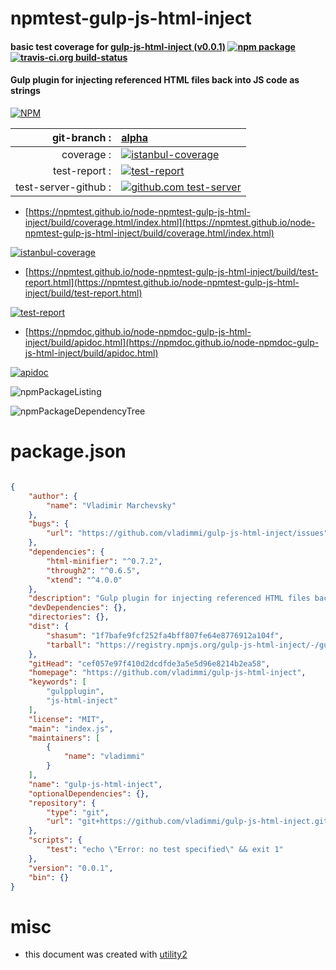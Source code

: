 # npmtest-gulp-js-html-inject

#### basic test coverage for  [gulp-js-html-inject (v0.0.1)](https://github.com/vladimmi/gulp-js-html-inject)  [![npm package](https://img.shields.io/npm/v/npmtest-gulp-js-html-inject.svg?style=flat-square)](https://www.npmjs.org/package/npmtest-gulp-js-html-inject) [![travis-ci.org build-status](https://api.travis-ci.org/npmtest/node-npmtest-gulp-js-html-inject.svg)](https://travis-ci.org/npmtest/node-npmtest-gulp-js-html-inject)

#### Gulp plugin for injecting referenced HTML files back into JS code as strings

[![NPM](https://nodei.co/npm/gulp-js-html-inject.png?downloads=true&downloadRank=true&stars=true)](https://www.npmjs.com/package/gulp-js-html-inject)

| git-branch : | [alpha](https://github.com/npmtest/node-npmtest-gulp-js-html-inject/tree/alpha)|
|--:|:--|
| coverage : | [![istanbul-coverage](https://npmtest.github.io/node-npmtest-gulp-js-html-inject/build/coverage.badge.svg)](https://npmtest.github.io/node-npmtest-gulp-js-html-inject/build/coverage.html/index.html)|
| test-report : | [![test-report](https://npmtest.github.io/node-npmtest-gulp-js-html-inject/build/test-report.badge.svg)](https://npmtest.github.io/node-npmtest-gulp-js-html-inject/build/test-report.html)|
| test-server-github : | [![github.com test-server](https://npmtest.github.io/node-npmtest-gulp-js-html-inject/GitHub-Mark-32px.png)](https://npmtest.github.io/node-npmtest-gulp-js-html-inject/build/app/index.html) | | build-artifacts : | [![build-artifacts](https://npmtest.github.io/node-npmtest-gulp-js-html-inject/glyphicons_144_folder_open.png)](https://github.com/npmtest/node-npmtest-gulp-js-html-inject/tree/gh-pages/build)|

- [https://npmtest.github.io/node-npmtest-gulp-js-html-inject/build/coverage.html/index.html](https://npmtest.github.io/node-npmtest-gulp-js-html-inject/build/coverage.html/index.html)

[![istanbul-coverage](https://npmtest.github.io/node-npmtest-gulp-js-html-inject/build/screenCapture.buildCi.browser.%252Ftmp%252Fbuild%252Fcoverage.lib.html.png)](https://npmtest.github.io/node-npmtest-gulp-js-html-inject/build/coverage.html/index.html)

- [https://npmtest.github.io/node-npmtest-gulp-js-html-inject/build/test-report.html](https://npmtest.github.io/node-npmtest-gulp-js-html-inject/build/test-report.html)

[![test-report](https://npmtest.github.io/node-npmtest-gulp-js-html-inject/build/screenCapture.buildCi.browser.%252Ftmp%252Fbuild%252Ftest-report.html.png)](https://npmtest.github.io/node-npmtest-gulp-js-html-inject/build/test-report.html)

- [https://npmdoc.github.io/node-npmdoc-gulp-js-html-inject/build/apidoc.html](https://npmdoc.github.io/node-npmdoc-gulp-js-html-inject/build/apidoc.html)

[![apidoc](https://npmdoc.github.io/node-npmdoc-gulp-js-html-inject/build/screenCapture.buildCi.browser.%252Ftmp%252Fbuild%252Fapidoc.html.png)](https://npmdoc.github.io/node-npmdoc-gulp-js-html-inject/build/apidoc.html)

![npmPackageListing](https://npmtest.github.io/node-npmtest-gulp-js-html-inject/build/screenCapture.npmPackageListing.svg)

![npmPackageDependencyTree](https://npmtest.github.io/node-npmtest-gulp-js-html-inject/build/screenCapture.npmPackageDependencyTree.svg)



# package.json

```json

{
    "author": {
        "name": "Vladimir Marchevsky"
    },
    "bugs": {
        "url": "https://github.com/vladimmi/gulp-js-html-inject/issues"
    },
    "dependencies": {
        "html-minifier": "^0.7.2",
        "through2": "^0.6.5",
        "xtend": "^4.0.0"
    },
    "description": "Gulp plugin for injecting referenced HTML files back into JS code as strings",
    "devDependencies": {},
    "directories": {},
    "dist": {
        "shasum": "1f7bafe9fcf252fa4bff807fe64e8776912a104f",
        "tarball": "https://registry.npmjs.org/gulp-js-html-inject/-/gulp-js-html-inject-0.0.1.tgz"
    },
    "gitHead": "cef057e97f410d2dcdfde3a5e5d96e8214b2ea58",
    "homepage": "https://github.com/vladimmi/gulp-js-html-inject",
    "keywords": [
        "gulpplugin",
        "js-html-inject"
    ],
    "license": "MIT",
    "main": "index.js",
    "maintainers": [
        {
            "name": "vladimmi"
        }
    ],
    "name": "gulp-js-html-inject",
    "optionalDependencies": {},
    "repository": {
        "type": "git",
        "url": "git+https://github.com/vladimmi/gulp-js-html-inject.git"
    },
    "scripts": {
        "test": "echo \"Error: no test specified\" && exit 1"
    },
    "version": "0.0.1",
    "bin": {}
}
```



# misc
- this document was created with [utility2](https://github.com/kaizhu256/node-utility2)
